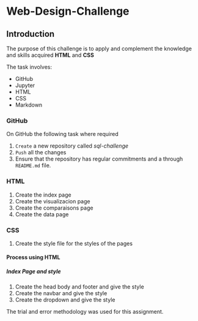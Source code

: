 # Web-Design-Challenge

## Introduction

The purpose of this challenge is to apply and complement the knowledge and skills acquired **HTML** and **CSS**

The task involves:

- GitHub
- Jupyter
- HTML
- CSS
- Markdown

### GitHub

On GitHub the following task where required

1. `Create` a new repository called _sql-challenge_
2. `Push` all the changes
3. Ensure that the repository has regular commitments and a through `README.md` file.

### HTML

1. Create the index page
2. Create the visualizacion page
3. Create the comparaisons page
4. Create the data page

### CSS

1. Create the style file for the styles of the pages

#### Process using HTML

##### Index Page and style

1. Create the head body and footer and give the style
2. Create the navbar and give the style
3. Create the dropdown and give the style

The trial and error methodology was used for this assignment.
